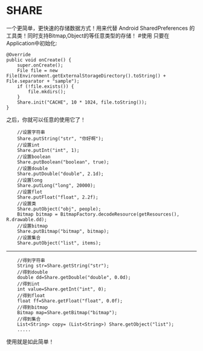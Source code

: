 # SHARE
一个更简单，更快速的存储数据方式！用来代替 Android SharedPreferences 的工具类！同时支持Bitmap,Object的等任意类型的存储！
#使用
只要在 Application中初始化:

    @Override
    public void onCreate() {
        super.onCreate();
        File file = new File(Environment.getExternalStorageDirectory().toString() + File.separator + "sample");
        if (!file.exists()) {
            file.mkdirs();
        }
        Share.init("CACHE", 10 * 1024, file.toString());
    }
之后，你就可以任意的使用它了！

        //设置字符串
        Share.putString("str", "你好啊");
        //设置int
        Share.putInt("int", 1);
        //设置boolean
        Share.putBoolean("boolean", true);
        //设置double
        Share.putDouble("double", 2.1d);
        //设置long
        Share.putLong("long", 20000);
        //设置flot
        Share.putFloat("float", 2.2f);
        //设置类
        Share.putObject("obj", people);
        Bitmap bitmap = BitmapFactory.decodeResource(getResources(), R.drawable.dd);
        //设置bitmap
        Share.putBitmap("bitmap", bitmap);
        //设置集合
        Share.putObject("list", items);
---
        //得到字符串
        String str=Share.getString("str");
        //得到double
        double dd=Share.getDouble("double", 0.0d);
        //得到int
        int value=Share.getInt("int", 0);
        //得到float
        float ff=Share.getFloat("float", 0.0f);
        //得到bitmap
        Bitmap map=Share.getBitmap("bitmap");
        //得到集合
        List<String> copy= (List<String>) Share.getObject("list");
        .....
        
使用就是如此简单！        
        
        
